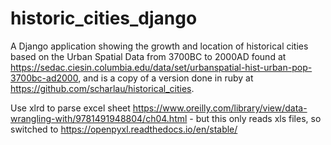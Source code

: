 # historic_cities_django
A Django application showing the growth and location of historical cities based on the Urban Spatial Data from 3700BC to 2000AD found at https://sedac.ciesin.columbia.edu/data/set/urbanspatial-hist-urban-pop-3700bc-ad2000, and is a copy of a version done in ruby at https://github.com/scharlau/historical_cities.

Use xlrd to parse excel sheet https://www.oreilly.com/library/view/data-wrangling-with/9781491948804/ch04.html - but this only reads xls files, so switched to https://openpyxl.readthedocs.io/en/stable/ 


